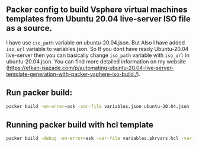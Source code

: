 ## Packer config to build Vsphere virtual machines templates from Ubuntu 20.04 live-server ISO file as a source.

I have use `iso_path` variable on ubuntu-20.04.json. But Also I have added `iso_url` variable to variables.json. So If you dont have ready Ubuntu-20.04 live-server then you can basically change `iso_path` variable with `iso_url` in ubuntu-20.04.json.
You can find more detailed information on my website (https://efkan-isazade.com/p/automating-ubuntu-20.04-live-server-template-generation-with-packer-vsphere-iso-build./).

## Run packer build:

```bash
packer build -on-error=ask -var-file variables.json ubuntu-20.04.json
```

## Running packer build with hcl template
```bash
packer build -debug -on-error=ask -var-file variables.pkrvars.hcl -var-file vsphere.pkrvars.hcl ubuntu-20.04.pkr.hcl
```

